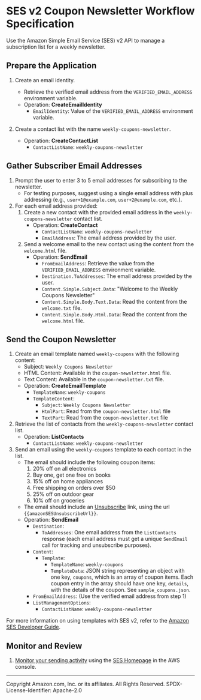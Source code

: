 # SES v2 Coupon Newsletter Workflow Specification

Use the Amazon Simple Email Service (SES) v2 API to manage a subscription list for a weekly newsletter.

## Prepare the Application

1. Create an email identity.

   - Retrieve the verified email address from the `VERIFIED_EMAIL_ADDRESS` environment variable.
   - Operation: **CreateEmailIdentity**
     - `EmailIdentity`: Value of the `VERIFIED_EMAIL_ADDRESS` environment variable.

2. Create a contact list with the name `weekly-coupons-newsletter`.
   - Operation: **CreateContactList**
     - `ContactListName`: `weekly-coupons-newsletter`

## Gather Subscriber Email Addresses

1. Prompt the user to enter 3 to 5 email addresses for subscribing to the newsletter.
   - For testing purposes, suggest using a single email address with plus addressing (e.g., `user+1@example.com`, `user+2@example.com`, etc.).
2. For each email address provided:
   1. Create a new contact with the provided email address in the `weekly-coupons-newsletter` contact list.
      - Operation: **CreateContact**
        - `ContactListName`: `weekly-coupons-newsletter`
        - `EmailAddress`: The email address provided by the user.
   2. Send a welcome email to the new contact using the content from the `welcome.html` file.
      - Operation: **SendEmail**
        - `FromEmailAddress`: Retrieve the value from the `VERIFIED_EMAIL_ADDRESS` environment variable.
        - `Destination.ToAddresses`: The email address provided by the user.
        - `Content.Simple.Subject.Data`: "Welcome to the Weekly Coupons Newsletter"
        - `Content.Simple.Body.Text.Data`: Read the content from the `welcome.txt` file.
        - `Content.Simple.Body.Html.Data`: Read the content from the `welcome.html` file.

## Send the Coupon Newsletter

1. Create an email template named `weekly-coupons` with the following content:
   - Subject: `Weekly Coupons Newsletter`
   - HTML Content: Available in the `coupon-newsletter.html` file.
   - Text Content: Available in the `coupon-newsletter.txt` file.
   - Operation: **CreateEmailTemplate**
     - `TemplateName`: `weekly-coupons`
     - `TemplateContent`:
       - `Subject`: `Weekly Coupons Newsletter`
       - `HtmlPart`: Read from the `coupon-newsletter.html` file
       - `TextPart`: Read from the `coupon-newsletter.txt` file
2. Retrieve the list of contacts from the `weekly-coupons-newsletter` contact list.
   - Operation: **ListContacts**
     - `ContactListName`: `weekly-coupons-newsletter`
3. Send an email using the `weekly-coupons` template to each contact in the list.
   - The email should include the following coupon items:
     1. 20% off on all electronics
     2. Buy one, get one free on books
     3. 15% off on home appliances
     4. Free shipping on orders over $50
     5. 25% off on outdoor gear
     6. 10% off on groceries
   - The email should include an [Unsubscribe](#) link, using the url `{{amazonSESUnsubscribeUrl}}`.
   - Operation: **SendEmail**
     - `Destination`:
       - `ToAddresses`: One email address from the `ListContacts` response (each email address must get a unique `SendEmail` call for tracking and unsubscribe purposes).
     - `Content`:
       - `Template`:
         - `TemplateName`: `weekly-coupons`
         - `TemplateData`: JSON string representing an object with one key, `coupons`, which is an array of coupon items. Each coupon entry in the array should have one key, `details`, with the details of the coupon. See `sample_coupons.json`.
     - `FromEmailAddress`: (Use the verified email address from step 1)
     - `ListManagementOptions`:
       - `ContactListName`: `weekly-coupons-newsletter`

For more information on using templates with SES v2, refer to the [Amazon SES Developer Guide](https://docs.aws.amazon.com/ses/latest/dg/send-personalized-email-api.html).

## Monitor and Review

1. [Monitor your sending activity](https://docs.aws.amazon.com/ses/latest/dg/monitor-sending-activity.html) using the [SES Homepage](https://us-east-1.console.aws.amazon.com/ses/home#/account) in the AWS console.

---

Copyright Amazon.com, Inc. or its affiliates. All Rights Reserved.
SPDX-License-Identifier: Apache-2.0
